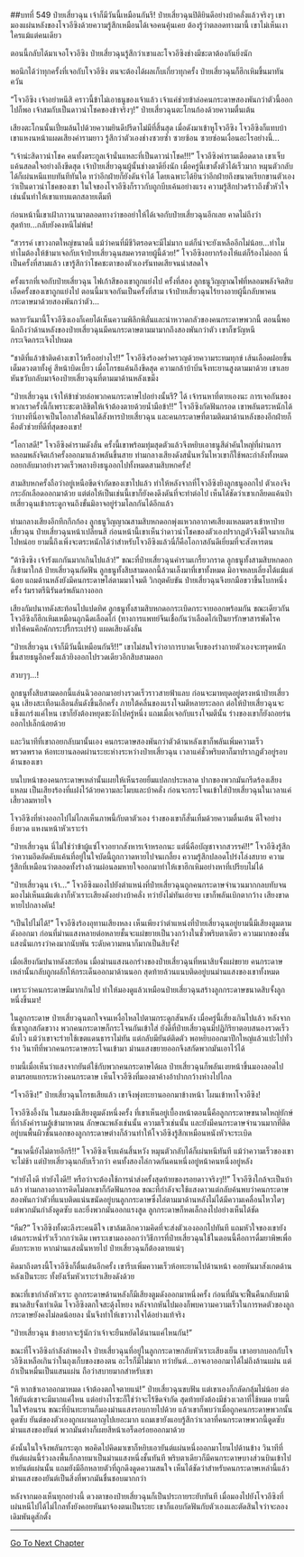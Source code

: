 ##บทที่ 549 ป๋ายเสี่ยวฉุน เจ้าก็มีวันนี้เหมือนกันรึ!
ป๋ายเสี่ยวฉุนปิติยินดีอย่างบ้าคลั่งแล้วจริงๆ เขามองแผ่นหลังของโจวอีซิงด้วยความรู้สึกเหมือนได้เจอคนคุ้นเคย ต้องรู้ว่าตลอดทางมานี้ เขาไม่เห็นเงาใครแม้แต่คนเดียว

ตอนนี้กลับได้มาเจอโจวอีซิง ป๋ายเสี่ยวฉุนรู้สึกว่าเขาและโจวอีซิงช่างมีชะตาต้องกันยิ่งนัก

พอนึกได้ว่าทุกครั้งที่เจอกับโจวอีซิง ตนจะต้องได้ผลเก็บเกี่ยวทุกครั้ง ป๋ายเสี่ยวฉุนก็ฮึกเหิมขึ้นมาทันควัน

“โจวอีซิง เจ้าอย่าหนีสิ คราวนี้ข้าไม่เอาธนูของเจ้าแล้ว เจ้าแค่ช่วยข้าล่อคนกระดาษสองพันกว่าตัวนี้ออกไปก็พอ เจ้าสมกับเป็นดาวนำโชคของข้าจริงๆ!” ป๋ายเสี่ยวฉุนตะโกนก้องด้วยความตื่นเต้น

เสียงตะโกนนั้นเปี่ยมล้นไปด้วยความยินดีปรีดาไม่มีที่สิ้นสุด เมื่อดังมาเข้าหูโจวอีซิง โจวอีซิงก็แทบบ้า เขาแหงนหน้าแผดเสียงคำรามยาว รู้สึกว่าตัวเองช่างซวยซ้ำ ซวยซ้อน ซวยซ่อนเงื่อนอะไรอย่างนี้...

“เจ้าน่ะสิดาวนำโชค คนทั้งตระกูลเจ้านั่นแหละที่เป็นดาวนำโชค!!!” โจวอีซิงคำรามเดือดดาล เขาเจ็บแค้นสลดใจอย่างถึงขีดสุด เจ้าป๋ายเสี่ยวฉุนผู้นั้นช่างตาดียิ่งนัก เมื่อครู่นี้เขาตั้งตัวได้เร็วมาก หมุนตัวกลับได้ก็เผ่นหนีแทบทันทีทันใด ทว่าอีกฝ่ายก็ยังดันจำได้ โดยเฉพาะได้ยินว่าอีกฝ่ายถึงขนาดเรียกขานตัวเองว่าเป็นดาวนำโชคของเขา ในใจของโจวอีซิงก็ราวกับถูกบีบเค้นอย่างแรง ความรู้สึกปวดร้าวถึงขั้วหัวใจเช่นนั้นทำให้เขาแทบแตกสลายเต็มที

ก่อนหน้านี้เขาเฝ้าภาวนามาตลอดทางว่าขออย่าให้ได้เจอกับป๋ายเสี่ยวฉุนอีกเลย คาดไม่ถึงว่าสุดท้าย...กลับยังคงหนีไม่พ้น!

“สวรรค์ เขาวงกตใหญ่ขนาดนี้ แม้ว่าคนที่มีชีวิตรอดจะมีไม่มาก แต่ก็น่าจะยังเหลืออีกไม่น้อย...ทำไม ทำไมต้องให้ข้ามาเจอกับเจ้าป๋ายเสี่ยวฉุนสมควรตายผู้นี้ด้วย!” โจวอีซิงอยากร้องไห้แต่ก็ร้องไม่ออก นี่เป็นครั้งที่สามแล้ว เขารู้สึกว่าโชคชะตาของตัวเองรันทดเสียจนน่าสลดใจ

ครั้งแรกที่เจอกับป๋ายเสี่ยวฉุน ไฟเก้าสีของเขาถูกแย่งไป ครั้งที่สอง ลูกธนูวิญญาณไฟที่หลอมพลังจิตสิบเอ็ดครั้งของเขาถูกแย่งไป ตอนนี้มาเจอกันเป็นครั้งที่สาม เจ้าป๋ายเสี่ยวฉุนไร้ยางอายผู้นี้กลับพาคนกระดาษมาด้วยสองพันกว่าตัว...

หลายวันมานี้โจวอีซิงเองก็เคยได้เห็นความพิลึกพิลั่นและน่าหวาดกลัวของคนกระดาษพวกนี้ ตอนนี้พอนึกถึงว่าด้านหลังของป๋ายเสี่ยวฉุนมีคนกระดาษตามมามากถึงสองพันกว่าตัว เขาก็ขวัญหนีกระเจิดกระเจิงไปหมด

“ชาติที่แล้วข้าติดค้างเขาไว้หรืออย่างไร!!” โจวอีซิงร้องคร่ำครวญด้วยความระทมทุกข์ เส้นเลือดฝอยขึ้นเต็มดวงตาทั้งคู่ สีหน้าบิดเบี้ยว เมื่อโกรธแค้นถึงขีดสุด ความกล้าบ้าบิ่นจึงทะยานสูงตามมาด้วย เขาเลยหันขวับกลับมาจ้องป๋ายเสี่ยวฉุนที่ตามมาด้านหลังเขม็ง

“ป๋ายเสี่ยวฉุน เจ้าให้ข้าช่วยล่อพวกคนกระดาษไปอย่างนั้นรึ? ได้ เจ้ารนหาที่ตายเองนะ การเจอกันของพวกเราครั้งนี้ก็เพราะชะตาลิขิตให้เจ้าต้องตายด้วยน้ำมือข้า!!” โจวอีซิงกัดฟันกรอด เขาพลันตระหนักได้ว่าบางทีนี่อาจเป็นโอกาสให้ตนได้สังหารป๋ายเสี่ยวฉุน และคนกระดาษที่ตามติดมาด้านหลังของอีกฝ่ายก็คือตัวช่วยที่ดีที่สุดของเขา!

“โอกาสดี!” โจวอีซิงคำรามดังลั่น ครั้งนี้เขาพร้อมทุ่มสุดตัวแล้วจึงหยิบเอาธนูสีดำคันใหญ่ที่ผ่านการหลอมพลังจิตเก้าครั้งออกมาแล้วพลันขึ้นสาย ท่ามกลางเสียงดังสนั่นหวั่นไหวเขาก็ใช้พละกำลังทั้งหมดถอยกลับมาอย่างรวดเร็วพลางยิงธนูออกไปทั้งหมดสามสิบหกครั้ง!

สามสิบหกครั้งถือว่าอยู่เหนือขีดจำกัดของเขาไปแล้ว ทำให้หลังจากที่โจวอีซิงยิงลูกธนูออกไป ตัวเองจึงกระอักเลือดออกมาด้วย แต่ต่อให้เป็นเช่นนี้เขาก็ยังคงดึงดันที่จะทำต่อไป เห็นได้ชัดว่าเขาเกลียดแค้นป๋ายเสี่ยวฉุนเข้ากระดูกจนถึงขั้นมิอาจอยู่ร่วมโลกกันได้อีกแล้ว

ท่ามกลางเสียงอึกทึกกึกก้อง ลูกธนูวิญญาณสามสิบหกดอกพุ่งแหวกอากาศเสียงแหลมตรงเข้าหาป๋ายเสี่ยวฉุน ป๋ายเสี่ยวฉุนหน้าเปลี่ยนสี ก่อนหน้านี้เขาเห็นว่าดาวนำโชคของตัวเองปรากฏตัวจึงดีใจมากเกินไปหน่อย ยามนี้ถึงเพิ่งจะตระหนักได้ว่าสำหรับโจวอีซิงแล้วนี่ก็คือโอกาสอันดีเยี่ยมที่จะสังหารตน

“ต้าซิงซิง เจ้ารังแกกันมากเกินไปแล้ว!” ขณะที่ป๋ายเสี่ยวฉุนคำรามเกรี้ยวกราด ลูกธนูทั้งสามสิบหกดอกก็เข้ามาใกล้ ป๋ายเสี่ยวฉุนกัดฟัน ลูกธนูทั้งสิบสามดอกนี้ล้วนเล็งมาที่เขาทั้งหมด มิอาจหลบเลี่ยงได้แม้แต่น้อย แถมด้านหลังยังมีคนกระดาษไล่ตามมาโจมตี วิกฤตคับขัน ป๋ายเสี่ยวฉุนจึงยกมือขวาขึ้นโบกหนึ่งครั้ง ร่มราตรีนิรันดร์พลันกางออก

เสียงกัมปนาทดังสะท้อนไปแปดทิศ ลูกธนูทั้งสามสิบหกดอกระเบิดกระจายออกพร้อมกัน ขณะเดียวกันโจวอีซิงก็ฮึกเหิมเหมือนถูกฉีดเลือดไก่ (ทางการแพทย์จีนเชื่อกันว่าเลือดไก่เป็นยารักษาสารพัดโรค ทำให้คนคึกคักกระปรี้กระเปร่า) แผดเสียงดังลั่น

“ป๋ายเสี่ยวฉุน เจ้าก็มีวันนี้เหมือนกันรึ!!” เขาไม่สนใจว่าอาการบาดเจ็บของร่างกายตัวเองจะทรุดหนัก ขึ้นสายธนูอีกครั้งแล้วยิงออกไปรวดเดียวอีกสิบสามดอก

สวบๆๆ...!

ลูกธนูทั้งสิบสามดอกนี้แล่นฉิวออกมาอย่างรวดเร็วราวสายฟ้าแลบ ก่อนจะมาหยุดอยู่ตรงหน้าป๋ายเสี่ยวฉุน เสียงสะเทือนเลือนลั่นดังขึ้นอีกครั้ง ภายใต้คลื่นของแรงโจมตีหลายระลอก ต่อให้ป๋ายเสี่ยวฉุนจะแข็งแกร่งแค่ไหน เขาก็ยังต้องหยุดชะงักไปครู่หนึ่ง แถมเมื่อเจอกับแรงโจมตีนั้น ร่างของเขาก็ยังถอยร่นออกไปเล็กน้อยด้วย

และวินาทีที่เขาถอยกลับมานั้นเอง คนกระดาษสองพันกว่าตัวด้านหลังเขาก็พลันเพิ่มความเร็วพรวดพราด ห้อทะยานลอดผ่านระยะห่างระหว่างป๋ายเสี่ยวฉุน เวลาแค่ชั่วพริบตาก็มาปรากฏตัวอยู่รอบด้านของเขา

บนใบหน้าของคนกระดาษเหล่านั้นเผยให้เห็นรอยยิ้มแปลกประหลาด ปากของพวกมันกรีดร้องเสียงแหลม เป็นเสียงร้องที่แฝงไว้ด้วยความละโมบและบ้าคลั่ง ก่อนจะกระโจนเข้าใส่ป๋ายเสี่ยวฉุนในเวลาแค่เสี้ยวลมหายใจ

โจวอีซิงที่ห่างออกไปไม่ไกลเห็นภาพนี้กับตาตัวเอง ร่างของเขาก็สั่นเทิ้มด้วยความตื่นเต้น ดีใจอย่างยิ่งยวด แหงนหน้าหัวเราะร่า

“ป๋ายเสี่ยวฉุน นี่ไม่ใช่ว่าข้าผู้แซ่โจวอยากสังหารเจ้าหรอกนะ แต่นี่คือบัญชาจากสวรรค์!!” โจวอีซิงรู้สึกว่าความอึดอัดคับแค้นที่อยู่ในใจบัดนี้ถูกกวาดหายไปจนเกลี้ยง ความรู้สึกปลอดโปร่งโล่งสบาย ความรู้สึกที่เหมือนว่าตลอดทั้งร่างล้วนผ่อนลมหายใจออกมาทำให้เขาฮึกเหิมอย่างหาที่เปรียบไม่ได้

“ป๋ายเสี่ยวฉุน เจ้า...” โจวอีซิงมองไปยังตำแหน่งที่ป๋ายเสี่ยวฉุนถูกคนกระดาษจำนวนมากกลบทับจนมองไม่เห็นแม้แต่เงาก็หัวเราะเสียงดังอย่างบ้าคลั่ง ทว่ายังไม่ทันเอ่ยจบ เขาก็พลันเบิกตากว้าง เสียงขาดหายไปกลางคัน!

“เป็นไปไม่ได้!” โจวอีซิงร้องอุทานเสียงหลง เห็นเพียงว่าตำแหน่งที่ป๋ายเสี่ยวฉุนอยู่ยามนี้มีเสียงตูมตามดังออกมา ก่อนที่ม่านแสงหลายต่อหลายชั้นจะแผ่ขยายเป็นวงกว้างในชั่วพริบตาเดียว ความมากของชั้นแสงนั่นเกรงว่าคงมากนับพัน ระดับความหนาก็มากเป็นสิบจั้ง!

เมื่อเสียงกัมปนาทดังสะท้อน เมื่อม่านแสงนอกร่างของป๋ายเสี่ยวฉุนที่หนาสิบจั้งแผ่ขยาย คนกระดาษเหล่านั้นกลับถูกผลักให้กระเด็นออกมาด้านนอก สุดท้ายล้วนแนบติดอยู่บนม่านแสงของเขาทั้งหมด

เพราะว่าคนกระดาษมีมากเกินไป ทำให้มองดูแล้วเหมือนป๋ายเสี่ยวฉุนสร้างลูกกระดาษขนาดสิบจั้งลูกหนึ่งขึ้นมา!

ในลูกกระดาษ ป๋ายเสี่ยวฉุนตกใจจนเหงื่อไหลไปตามกระดูกสันหลัง เมื่อครู่นี้เสี่ยงเกินไปแล้ว หลังจากที่เขาถูกสกัดขวาง พวกคนกระดาษก็กระโจนกันเข้าใส่ ยังดีที่ป๋ายเสี่ยวฉุนมีปฏิกิริยาตอบสนองรวดเร็วฉับไว แม้ว่าเขาจะร่ายใช้เขตแดนธาราไม่ทัน แต่กลับมียันต์ติดตัว พอหยิบออกมาปึกใหญ่แล้วแปะไปทั่วร่าง วินาทีที่พวกคนกระดาษกระโจนเข้ามา ม่านแสงขยายออกจึงสกัดพวกมันเอาไว้ได้

ยามนี้เมื่อเห็นว่าแสงจากยันต์ใช้กับพวกคนกระดาษได้ผล ป๋ายเสี่ยวฉุนก็พลันเงยหน้าขึ้นมองลอดไปตามรอยแยกระหว่างคนกระดาษ เห็นโจวอีซิงที่มองตาค้างอ้าปากกว้างห่างไปไกล

“โจวอีซิง!” ป๋ายเสี่ยวฉุนโกรธเสียแล้ว เขาจึงพุ่งทะยานออกมาข้างหน้า โผนเข้าหาโจวอีซิง!

โจวอีซิงอึ้งงัน ในสมองมีเสียงตูมดังหนึ่งครั้ง ที่เขาเห็นอยู่เบื้องหน้าตอนนี้คือลูกกระดาษขนาดใหญ่ยักษ์ที่กำลังคำรามอู้เข้ามาหาตน ลักษณะพลังเช่นนั้น ความเร็วเช่นนั้น และยังมีคนกระดาษจำนวนมากที่ติดอยู่บนพื้นผิวชั้นนอกของลูกกระดาษต่างก็ล้วนทำให้โจวอีซิงรู้สึกเหมือนหนังหัวจะระเบิด

“ขนาดนี้ยังไม่ตายอีกรึ!!” โจวอีซิงเจ็บแค้นสิ้นหวัง หมุนตัวกลับได้ก็เผ่นหนีทันที แม้ว่าความเร็วของเขาจะไม่ช้า แต่ป๋ายเสี่ยวฉุนกลับเร็วกว่า คนทั้งสองไล่กวดกันคนหนึ่งอยู่หน้าคนหนึ่งอยู่หลัง

“ทำยังไงดี ทำยังไงดี!! หรือว่าจะต้องใช้การนำส่งครั้งสุดท้ายของรอยดาวจริงๆ!!” โจวอีซิงใกล้จะเป็นบ้าแล้ว ท่ามกลางอาการคิดไม่ตกเขาก็กัดฟันกรอด ขณะที่กำลังจะใช้แสงดาวแต่กลับค้นพบว่าคนกระดาษสองพันกว่าตัวที่แนบติดแน่นขนัดอยู่บนลูกกระดาษซึ่งไล่ตามมาด้านหลังไม่ได้มีความเคลื่อนไหวใดๆ แต่พวกมันกำลังดูดซับ และยิ่งพวกมันออกแรงสูด ลูกกระดาษก็หดเล็กลงไปอย่างเห็นได้ชัด

“หืม?” โจวอีซิงทั้งตะลึงระคนดีใจ เขาล้มเลิกความคิดที่จะส่งตัวเองออกไปทันที แถมหัวใจของเขายังเต้นกระหน่ำรัวเร็วกกว่าเดิม เพราะเขามองออกว่าวิธีการที่ป๋ายเสี่ยวฉุนใช้ในตอนนี้คือการดื่มยาพิษเพื่อดับกระหาย หากม่านแสงนั่นหายไป ป๋ายเสี่ยวฉุนก็ต้องตายแน่ๆ

คิดมาถึงตรงนี้โจวอีซิงก็ตื่นเต้นอีกครั้ง เขารีบเพิ่มความเร็วห้อทะยานไปด้านหน้า คอยหันมาสังเกตด้านหลังเป็นระยะ ทั้งยังเริ่มหัวเราะร่าเสียงดังด้วย

ขณะที่เขากำลังหัวเราะ ลูกกระดาษด้านหลังก็มีเสียงตูมดังออกมาหนึ่งครั้ง ก่อนที่มันจะฟื้นคืนกลับมามีขนาดสิบจั้งเท่าเดิม โจวอีซิงตกใจสะดุ้งโหยง หลังจากหันไปมองก็พบความความเร็วในการหดตัวของลูกกระดาษยังคงไม่ลดน้อยลง นั่นจึงทำให้เขาวางใจได้อย่างแท้จริง

“ป๋ายเสี่ยวฉุน ข้าอยากจะรู้นักว่าเจ้าจะยืนหยัดได้นานแค่ไหนกัน!”

ขณะที่โจวอีซิงกำลังลำพองใจ ป๋ายเสี่ยวฉุนที่อยู่ในลูกกระดาษกลับหัวเราะเสียงเย็น เขาอยากบอกกับโจวอีซิงเหลือเกินว่าในถุงเก็บของของตน อะไรก็มีไม่มาก ทว่ายันต์...อาจเอาออกมาได้ไม่ถึงล้านแผ่น แต่ถ้าเป็นหมื่นเป็นแสนแผ่น ถือว่าสบายมากสำหรับเขา

“หึ หากข้าเอาออกมาหมด เจ้าต้องตกใจตายแน่!” ป๋ายเสี่ยวฉุนขบฟัน แต่เขาเองก็กลัดกลุ้มไม่น้อย ต่อให้ยันต์เขาจะมีมากแค่ไหน แต่อย่างไรซะก็ใช่ว่าจะไร้ขีดจำกัด สุดท้ายยังต้องมีช่วงเวลาที่ใช้หมด ยามนี้ในใจร้อนรน ขณะที่บินทะยานก็มองม่านแสงรอบกายไปด้วย แล้วเขาก็พบว่าเมื่อถูกคนกระดาษพวกนั้นดูดซับ ยันต์ของตัวเองถูกเผาผลาญไปเยอะมาก แถมเขายังแอบรู้สึกว่าเวลาที่คนกระดาษพวกนี้ดูดซับม่านแสงของยันต์ พวกมันต่างก็เผยสีหน้าเอร็ดอร่อยออกมาด้วย

ดังนั้นในใจจึงพลันกระตุก พอคิดไปคิดมาเขาก็หยิบเอายันต์แผ่นหนึ่งออกมาโยนไปด้านข้าง วินาทีที่ยันต์แผ่นนี้ร่วงลงพื้นก็กลายมาเป็นม่านแสงหนึ่งชั้นทันที พริบตาเดียวก็มีคนกระดาษบางส่วนบินเข้าไปหายันต์แผ่นนั้น แถมยังมีอีกหลายตัวที่ถูกดึงดูดความสนใจ เห็นได้ชัดว่าสำหรับคนกระดาษเหล่านี้แล้ว ม่านแสงของยันต์เป็นสิ่งที่พวกมันชื่นชอบมากกว่า

หลังจากมองเห็นทุกอย่างนี้ ดวงตาของป๋ายเสี่ยวฉุนก็เป็นประกายระยับทันที เมื่อมองไปยังโจวอีซิงที่เผ่นหนีไปได้ไม่ไกลทั้งยังคอยหันมาจ้องตนเป็นระยะ เขาก็แอบกัดฟันกับตัวเองและตัดสินใจว่าจะลองเดิมพันดูสักตั้ง

------


[Go To Next Chapter]( ./172.md)